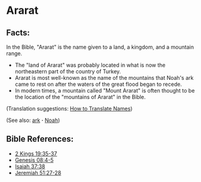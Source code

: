 # Ararat #

## Facts: ##

In the Bible, "Ararat" is the name given to a land, a kingdom, and a mountain range.

* The "land of Ararat" was probably located in what is now the northeastern part of the country of Turkey.
* Ararat is most well-known as the name of the mountains that Noah's ark came to rest on after the waters of the great flood began to recede.
* In modern times, a mountain called "Mount Ararat" is often thought to be the location of the "mountains of Ararat" in the Bible.

(Translation suggestions: [How to Translate Names](https://git.door43.org/Door43/en-ta-translate-vol1/src/master/content/translate_names.md))

(See also: [ark](../other/ark.md) **·** [Noah](../other/noah.md))

## Bible References: ##

* [2 Kings 19:35-37](https://door43.org/en/bible/notes/2ki/19/35)
* [Genesis 08:4-5](https://door43.org/en/bible/notes/gen/08/04)
* [Isaiah 37:38](https://door43.org/en/bible/notes/isa/37/38)
* [Jeremiah 51:27-28](https://door43.org/en/bible/notes/jer/51/27)


